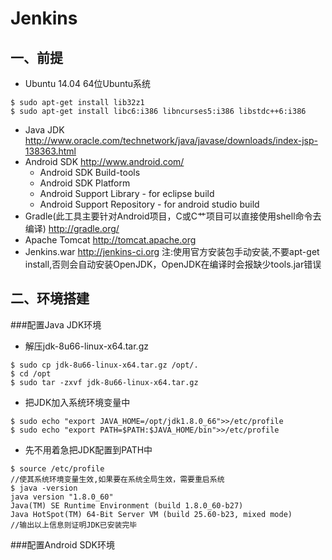 Jenkins
=======
一、前提
--------
* Ubuntu 14.04
64位Ubuntu系统
```
$ sudo apt-get install lib32z1
$ sudo apt-get install libc6:i386 libncurses5:i386 libstdc++6:i386
```
* Java JDK http://www.oracle.com/technetwork/java/javase/downloads/index-jsp-138363.html
* Android SDK http://www.android.com/
    * Android SDK Build-tools
    * Android SDK Platform
    * Android Support Library - for eclipse build
    * Android Support Repository - for android studio build
* Gradle(此工具主要针对Android项目，C或C艹项目可以直接使用shell命令去编译) http://gradle.org/
* Apache Tomcat http://tomcat.apache.org
* Jenkins.war http://jenkins-ci.org
 注:使用官方安装包手动安装,不要apt-get install,否则会自动安装OpenJDK，OpenJDK在编译时会报缺少tools.jar错误

二、环境搭建
------------
###配置Java JDK环境
* 解压jdk-8u66-linux-x64.tar.gz
```
$ sudo cp jdk-8u66-linux-x64.tar.gz /opt/.
$ cd /opt
$ sudo tar -zxvf jdk-8u66-linux-x64.tar.gz
```
* 把JDK加入系统环境变量中
```
$ sudo echo "export JAVA_HOME=/opt/jdk1.8.0_66">>/etc/profile
$ sudo echo "export PATH=$PATH:$JAVA_HOME/bin">>/etc/profile
```
* 先不用着急把JDK配置到PATH中
```
$ source /etc/profile 
//使其系统环境变量生效,如果要在系统全局生效，需要重启系统
$ java -version
java version "1.8.0_60"
Java(TM) SE Runtime Environment (build 1.8.0_60-b27)
Java HotSpot(TM) 64-Bit Server VM (build 25.60-b23, mixed mode)
//输出以上信息则证明JDK已安装完毕
```
###配置Android SDK环境